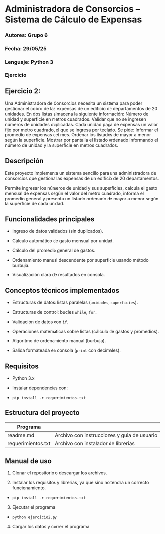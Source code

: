 ﻿# Administradora de Consorcios – Sistema de Cálculo de Expensas

  

### Autores: Grupo 6

  

### Fecha: 29/05/25

  

### Lenguaje: Python 3

### Ejercicio
## Ejercicio 2:
Una Administradora de Consorcios necesita un sistema para poder gestionar el cobro de las expensas de un edificio de departamentos de 20 unidades.
En dos listas almacena la siguiente información: Número de unidad y superficie en metros cuadrados.
Validar que no se ingresen números de unidades duplicadas. Cada unidad paga de expensas un valor fijo por metro cuadrado, el que se ingresa por teclado. Se pide:
Informar el promedio de expensas del mes.
Ordenar los listados de mayor a menor según la superficie. Mostrar por pantalla el listado ordenado informando el número de unidad y la superficie en metros cuadrados.

## Descripción

Este proyecto implementa un sistema sencillo para una administradora de consorcios que gestiona las expensas de un edificio de 20 departamentos.

Permite ingresar los números de unidad y sus superficies, calcula el gasto mensual de expensas según el valor del metro cuadrado, informa el promedio general y presenta un listado ordenado de mayor a menor según la superficie de cada unidad.

## Funcionalidades principales


- Ingreso de datos validados (sin duplicados).

- Cálculo automático de gasto mensual por unidad.

- Cálculo del promedio general de gastos.

- Ordenamiento manual descendente por superficie usando método burbuja.

- Visualización clara de resultados en consola.

  

## Conceptos técnicos implementados

  

- Estructuras de datos: listas paralelas (`unidades`, `superficies`).

- Estructuras de control: bucles `while`, `for`.

- Validación de datos con `if`.

- Operaciones matemáticas sobre listas (cálculo de gastos y promedios).

- Algoritmo de ordenamiento manual (burbuja).

- Salida formateada en consola (`print` con decimales).

  

## Requisitos

  

- Python 3.x

- Instalar dependencias con:

-  `pip install -r requerimientos.txt`

  

## Estructura del proyecto
| Programa |  |
|--|--|
|readme.md |Archivo con instrucciones y guia de usuario |
|requerimientos.txt|Archivo con instalador de librerias |

  

## Manual de uso

  

1. Clonar el repositorio o descargar los archivos.

2. Instalar los requisitos y librerias, ya que sino no tendra un correcto funcionamiento.

-  `pip install -r requerimientos.txt`

3. Ejecutar el programa

-  `python ejercicio2.py`

4. Cargar los datos y correr el programa
